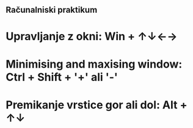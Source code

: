 ## Računalniski praktikum
# Upravljanje z okni: Win + ↑↓←→
# Minimising and maxising window: Ctrl + Shift + '+' ali '-'
# Premikanje vrstice gor ali dol: Alt + ↑↓
